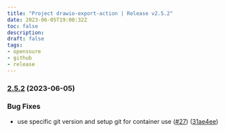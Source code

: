 ```yaml
---
title: "Project drawio-export-action | Release v2.5.2"
date: 2023-06-05T19:00:32Z
toc: false
description: 
draft: false
tags:
- opensoure
- github
- release
---
```

### [2.5.2](https://github.com/rlespinasse/drawio-export-action/compare/v2.5.1...v2.5.2) (2023-06-05)


### Bug Fixes

* use specific git version and setup git for container use ([#27](https://github.com/rlespinasse/drawio-export-action/issues/27)) ([31ae4ee](https://github.com/rlespinasse/drawio-export-action/commit/31ae4eee8457c13d2f5d97c13fc1bb128fadcea2))



